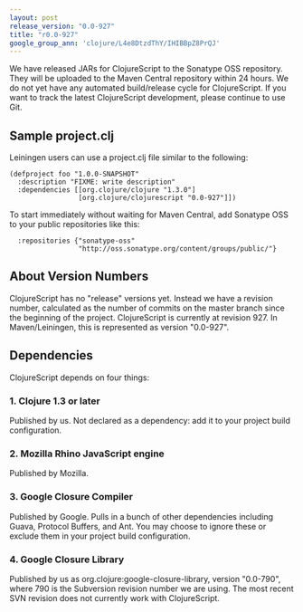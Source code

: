 ```yaml
---
layout: post
release_version: "0.0-927"
title: "r0.0-927"
google_group_ann: 'clojure/L4e8DtzdThY/IHIBBpZ8PrQJ'
---
```


We have released JARs for ClojureScript to the Sonatype OSS
repository.  They will be uploaded to the Maven Central repository
within 24 hours.
We do not yet have any automated build/release cycle for
ClojureScript. If you want to track the latest ClojureScript
development, please continue to use Git.


## Sample project.clj

Leiningen users can use a project.clj file similar to the following:

    (defproject foo "1.0.0-SNAPSHOT"
      :description "FIXME: write description"
      :dependencies [[org.clojure/clojure "1.3.0"]
                     [org.clojure/clojurescript "0.0-927"]])

To start immediately without waiting for Maven Central, add Sonatype
OSS to your public repositories like this:

      :repositories {"sonatype-oss"
                     "http://oss.sonatype.org/content/groups/public/"}


## About Version Numbers

ClojureScript has no "release" versions yet. Instead we have a
revision number, calculated as the number of commits on the master
branch since the beginning of the project. ClojureScript is currently
at revision 927. In Maven/Leiningen, this is represented as version
"0.0-927".


## Dependencies

ClojureScript depends on four things:

### 1. Clojure 1.3 or later

Published by us. Not declared as a dependency: add it to your project
build configuration.

### 2. Mozilla Rhino JavaScript engine

Published by Mozilla.

### 3. Google Closure Compiler

Published by Google. Pulls in a bunch of other dependencies including
Guava, Protocol Buffers, and Ant. You may choose to ignore these or
exclude them in your project build configuration.

### 4. Google Closure Library

Published by us as org.clojure:google-closure-library, version
"0.0-790", where 790 is the Subversion revision number we are using.
The most recent SVN revision does not currently work with
ClojureScript.
